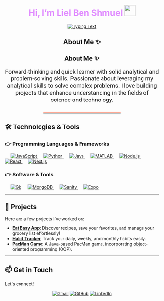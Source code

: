 <h1 align="center" style="color:rgb(225, 142, 255);">
  Hi, I’m <span >Liel Ben Shmuel</span> 
  <img src="https://media.giphy.com/media/hvRJCLFzcasrR4ia7z/giphy.gif" width="35">
</h1>

<p align="center">
  <a href="https://github.com/DenverCoder1/readme-typing-svg">
    <img src="https://readme-typing-svg.herokuapp.com?lines=B.Sc.+Mathematics+and+Geophysics;&center=true&width=500&height=50" alt="Typing Text">
  </a>
</p>

<div align="center">
  <h2> About Me ✨</h2>
  <h2 style="font-family: 'Roboto', sans-serif;"> About Me ✨</h2>
  <p style="max-width: 800px; text-align: center; font-size: 1.2rem; font-family: 'Roboto', sans-serif;">
    Forward-thinking and quick learner with solid analytical and problem-solving skills.  
    Passionate about leveraging my analytical skills to solve complex problems.  
    I love building projects that enhance understanding in the fields of science and technology.
  </p>
</div>

## <hr style="border-top: 2px solid #F1684B; margin: 30px auto; width: 50%;">

<h2> 🛠️ Technologies & Tools </h2>

### 👉 Programming Languages & Frameworks

&emsp;
<a href="https://www.javascript.com/" target="_blank">
<img alt="JavaScript" src="https://img.shields.io/badge/javascript%20-%23323330.svg?&style=for-the-badge&logo=javascript&logoColor=%23F7DF1E">
</a>
&emsp;
<a href="https://www.python.org/" target="_blank">
<img alt="Python" src="https://img.shields.io/badge/Python-%233867C9.svg?style=for-the-badge&logo=python&logoColor=white">
</a>
&emsp;
<a href="https://www.java.com/" target="_blank">
<img alt="Java" src="https://img.shields.io/badge/Java-%23F89820.svg?&style=for-the-badge&logo=java&logoColor=white">
</a>
&emsp;
<a href="https://www.mathworks.com/products/matlab.html" target="_blank">
<img alt="MATLAB" src="https://img.shields.io/badge/MATLAB-%23E94E1B.svg?style=for-the-badge&logo=MATLAB&logoColor=white">
</a>
&emsp;
<a href="https://nodejs.org/" target="_blank">
<img alt="Node.js" src="https://img.shields.io/badge/Node.js-%23339933.svg?style=for-the-badge&logo=node.js&logoColor=white">
</a>
&emsp;
<a href="https://reactjs.org/" target="_blank">
<img alt="React" src="https://img.shields.io/badge/React-%2361DAFB.svg?style=for-the-badge&logo=react&logoColor=black">
</a>
&emsp;
<a href="https://nextjs.org/" target="_blank">
<img alt="Next.js" src="https://img.shields.io/badge/Next.js%20-%23000000.svg?&style=for-the-badge&logo=next.js&logoColor=white">
</a>

### 👉 Software & Tools

&emsp;
<a href="#"><img alt="Git" src="https://img.shields.io/badge/Git%20-%23F05033.svg?logo=git&logoColor=white"></a>
&emsp;
<a href="https://www.mongodb.com/" target="_blank">
<img alt="MongoDB" src="https://img.shields.io/badge/MongoDB-%23039BE0.svg?style=for-the-badge&logo=mongodb&logoColor=white">
</a>
&emsp;
<a href="https://www.sanity.io/" target="_blank">
<img alt="Sanity" src="https://img.shields.io/badge/Sanity%20-%23F03E2F.svg?&style=for-the-badge&logo=sanity&logoColor=white">
</a>
&emsp;
<a href="https://expo.dev/" target="_blank">
<img alt="Expo" src="https://img.shields.io/badge/Expo-000000.svg?style=for-the-badge&logo=expo&logoColor=white">
</a>

---

## 🚀 Projects

Here are a few projects I've worked on:

- **[Eat Easy App](https://github.com/lielbsh/EatEasyExpoaApp)**: Discover recipes, save your favorites, and manage your grocery list effortlessly!
- **[Habit Tracker](https://github.com/lielbsh/HabitTrackerFront)**: Track your daily, weekly, and monthly habits easily.
- **[PacMan Game](https://github.com/lielbsh/Pacman)**: A Java-based PacMan game, incorporating object-oriented programming (OOP).

---

## 📫 Get in Touch

Let's connect!

<p align="center">
<a href="mailto:liel1939@gmail.com"><img src="https://img.icons8.com/bubbles/50/000000/gmail.png" alt="Gmail"/></a>
<a href="https://github.com/lielbsh"><img src="https://img.icons8.com/bubbles/50/000000/github.png" alt="GitHub"/></a>
<a href="https://www.linkedin.com/in/liel-benshmuel/"><img src="https://img.icons8.com/bubbles/50/000000/linkedin.png" alt="LinkedIn"/></a>
</p>
